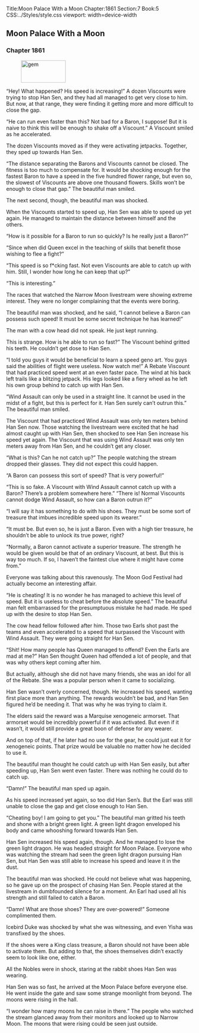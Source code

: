 Title:Moon Palace With a Moon 
Chapter:1861 
Section:7 
Book:5 
CSS:../Styles/style.css 
viewport: width=device-width
  
## Moon Palace With a Moon
### Chapter 1861
  
<figure>
	<img src="../Images/gem.gif" alt="gem" id="gem" width="120" height="60" />
</figure>
  

  
“Hey! What happened? His speed is increasing!” A dozen Viscounts were trying to stop Han Sen, and they had all managed to get very close to him. But now, at that range, they were finding it getting more and more difficult to close the gap.

“He can run even faster than this? Not bad for a Baron, I suppose! But it is naive to think this will be enough to shake off a Viscount.” A Viscount smiled as he accelerated.

The dozen Viscounts moved as if they were activating jetpacks. Together, they sped up towards Han Sen.

“The distance separating the Barons and Viscounts cannot be closed. The fitness is too much to compensate for. It would be shocking enough for the fastest Baron to have a speed in the five hundred flower range, but even so, the slowest of Viscounts are above one thousand flowers. Skills won’t be enough to close that gap.” The beautiful man smiled.

The next second, though, the beautiful man was shocked.

When the Viscounts started to speed up, Han Sen was able to speed up yet again. He managed to maintain the distance between himself and the others.

“How is it possible for a Baron to run so quickly? Is he really just a Baron?”

“Since when did Queen excel in the teaching of skills that benefit those wishing to flee a fight?”

“This speed is so f*cking fast. Not even Viscounts are able to catch up with him. Still, I wonder how long he can keep that up?”

“This is interesting.”

The races that watched the Narrow Moon livestream were showing extreme interest. They were no longer complaining that the events were boring.

The beautiful man was shocked, and he said, “I cannot believe a Baron can possess such speed! It must be some secret technique he has learned!”

The man with a cow head did not speak. He just kept running.

This is strange. How is he able to run so fast?” The Viscount behind gritted his teeth. He couldn’t get dose to Han Sen.

“I told you guys it would be beneficial to learn a speed geno art. You guys said the abilities of flight were useless. Now watch me!” A Rebate Viscount that had practiced speed went at an even faster pace. The wind at his back left trails like a blitzing jetpack. His legs looked like a fiery wheel as he left his own group behind to catch up with Han Sen.

“Wind Assault can only be used in a straight line. It cannot be used in the midst of a fight, but this is perfect for it. Han Sen surely can’t outrun this.” The beautiful man smiled.

The Viscount that had practiced Wind Assault was only ten meters behind Han Sen now. Those watching the livestream were excited that he had almost caught up with Han Sen, then shocked to see Han Sen increase his speed yet again. The Viscount that was using Wind Assault was only ten meters away from Han Sen, and he couldn’t get any closer.

“What is this? Can he not catch up?” The people watching the stream dropped their glasses. They did not expect this could happen.

“A Baron can possess this sort of speed? That is very powerful!”

“This is so fake. A Viscount with Wind Assault cannot catch up with a Baron? There’s a problem somewhere here.” “There is! Normal Viscounts cannot dodge Wind Assault, so how can a Baron outrun it?”

“I will say it has something to do with his shoes. They must be some sort of treasure that imbues incredible speed upon its wearer.”

“It must be. But even so, he is just a Baron. Even with a high tier treasure, he shouldn’t be able to unlock its true power, right?

“Normally, a Baron cannot activate a superior treasure. The strength he would be given would be that of an ordinary Viscount, at best. But this is way too much. If so, I haven’t the faintest clue where it might have come from.”

Everyone was talking about this ravenously. The Moon God Festival had actually become an interesting affair.

“He is cheating! It is no wonder he has managed to achieve this level of speed. But it is useless to cheat before the absolute speed.” The beautiful man felt embarrassed for the presumptuous mistake he had made. He sped up with the desire to stop Han Sen.

The cow head fellow followed after him. Those two Earls shot past the teams and even accelerated to a speed that surpassed the Viscount with Wind Assault. They were going straight for Han Sen.

“Shit! How many people has Queen managed to offend? Even the Earls are mad at me?” Han Sen thought Queen had offended a lot of people, and that was why others kept coming after him.

But actually, although she did not have many friends, she was an idol for all of the Rebate. She was a popular person when it came to socializing.

Han Sen wasn’t overly concerned, though. He increased his speed, wanting first place more than anything. The rewards wouldn’t be bad, and Han Sen figured he’d be needing it. That was why he was trying to claim it.

The elders said the reward was a Marquise xenogeneic armorset. That armorset would be incredibly powerful if it was activated. But even if it wasn’t, it would still provide a great boon of defense for any wearer.

And on top of that, if he later had no use for the gear, he could just eat it for xenogeneic points. That prize would be valuable no matter how he decided to use it.

The beautiful man thought he could catch up with Han Sen easily, but after speeding up, Han Sen went even faster. There was nothing he could do to catch up.

“Damn!” The beautiful man sped up again.

As his speed increased yet again, so too did Han Sen’s. But the Earl was still unable to close the gap and get close enough to Han Sen.

“Cheating boy! I am going to get you.” The beautiful man gritted his teeth and shone with a bright green light. A green light dragon enveloped his body and came whooshing forward towards Han Sen.

Han Sen increased his speed again, though. And he managed to lose the green light dragon. He was headed straight for Moon Palace. Everyone who was watching the stream had seen the green light dragon pursuing Han Sen, but Han Sen was still able to increase his speed and leave it in the dust.

The beautiful man was shocked. He could not believe what was happening, so he gave up on the prospect of chasing Han Sen. People stared at the livestream in dumbfounded silence for a moment. An Earl had used all his strength and still failed to catch a Baron.

“Damn! What are those shoes? They are over-powered!” Someone complimented them.

Icebird Duke was shocked by what she was witnessing, and even Yisha was transfixed by the shoes.

If the shoes were a King class treasure, a Baron should not have been able to activate them. But adding to that, the shoes themselves didn’t exactly seem to look like one, either.

All the Nobles were in shock, staring at the rabbit shoes Han Sen was wearing.

Han Sen was so fast, he arrived at the Moon Palace before everyone else. He went inside the gate and saw some strange moonlight from beyond. The moons were rising in the hall.

“I wonder how many moons he can raise in there.” The people who watched the stream glanced away from their monitors and looked up to Narrow Moon. The moons that were rising could be seen just outside.